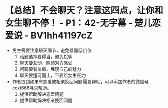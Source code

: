 # 【总结】不会聊天？注意这四点，让你和女生聊不停！ - P1：42-无字幕 - 楚儿恋爱说 - BV1hh41197cZ

-   男生需要注意聊天细节，避免暴露低价值
    1.  话题选择要得当，避免尬聊
    2.  聊天要互动，照顾对方感受
    3.  闲聊要有价值，展现自己的魅力
    4.  聊天要适可而止，不要给女生压力
-   作者提到如果有恋爱或相亲挽回问题需要帮助，可以添加作者的微信号ccxt668寻求帮助。
    1.  提供帮助解决恋爱问题
    2.  提供帮助解决相亲挽回问题